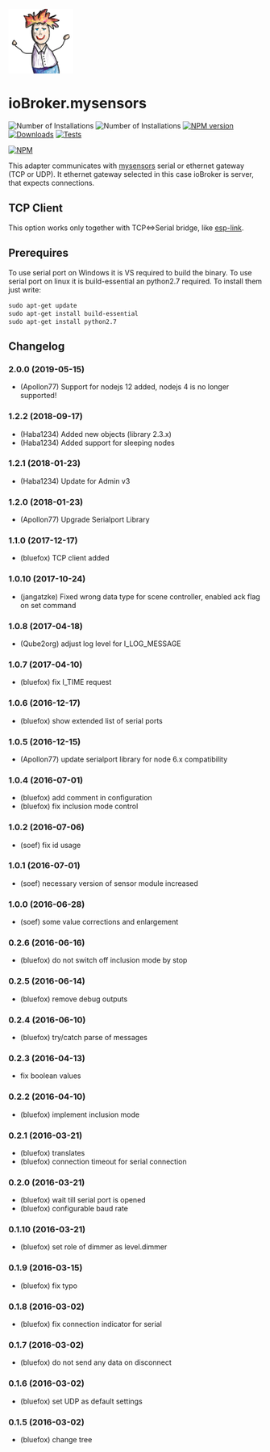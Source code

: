 ![Logo](admin/mysensors.png)
# ioBroker.mysensors

![Number of Installations](http://iobroker.live/badges/mysensors-installed.svg) ![Number of Installations](http://iobroker.live/badges/mysensors-stable.svg) [![NPM version](http://img.shields.io/npm/v/iobroker.mysensors.svg)](https://www.npmjs.com/package/iobroker.mysensors)
[![Downloads](https://img.shields.io/npm/dm/iobroker.mysensors.svg)](https://www.npmjs.com/package/iobroker.mysensors)
[![Tests](https://travis-ci.org/ioBroker/ioBroker.mysensors.svg?branch=master)](https://travis-ci.org/ioBroker/ioBroker.mysensors)

[![NPM](https://nodei.co/npm/iobroker.mysensors.png?downloads=true)](https://nodei.co/npm/iobroker.mysensors/)

This adapter communicates with [mysensors](http://www.mysensors.org) serial or ethernet gateway (TCP or UDP).
It ethernet gateway selected in this case ioBroker is server, that expects connections.

## TCP Client
This option works only together with TCP&lt;=&gt;Serial bridge, like [esp-link](https://github.com/jeelabs/esp-link).

## Prerequires
To use serial port on Windows it is VS required to build the binary.
To use serial port on linux it is build-essential an python2.7 required. To install them just write:

```
sudo apt-get update
sudo apt-get install build-essential
sudo apt-get install python2.7
```

## Changelog
### 2.0.0 (2019-05-15)
* (Apollon77) Support for nodejs 12 added, nodejs 4 is no longer supported!

### 1.2.2 (2018-09-17)
* (Haba1234) Added new objects (library 2.3.x)
* (Haba1234) Added support for sleeping nodes

### 1.2.1 (2018-01-23)
* (Haba1234) Update for Admin v3

### 1.2.0 (2018-01-23)
* (Apollon77) Upgrade Serialport Library

### 1.1.0 (2017-12-17)
* (bluefox) TCP client added

### 1.0.10 (2017-10-24)
* (jangatzke) Fixed wrong data type for scene controller, enabled ack flag on set command

### 1.0.8 (2017-04-18)
* (Qube2org) adjust log level for I_LOG_MESSAGE

### 1.0.7 (2017-04-10)
* (bluefox) fix I_TIME request

### 1.0.6 (2016-12-17)
* (bluefox) show extended list of serial ports

### 1.0.5 (2016-12-15)
* (Apollon77) update serialport library for node 6.x compatibility

### 1.0.4 (2016-07-01)
* (bluefox) add comment in configuration
* (bluefox) fix inclusion mode control

### 1.0.2 (2016-07-06)
* (soef) fix id usage

### 1.0.1 (2016-07-01)
* (soef) necessary version of sensor module increased

### 1.0.0 (2016-06-28)
* (soef) some value corrections and enlargement

### 0.2.6 (2016-06-16)
* (bluefox) do not switch off inclusion mode by stop

### 0.2.5 (2016-06-14)
* (bluefox) remove debug outputs

### 0.2.4 (2016-06-10)
* (bluefox) try/catch parse of messages

### 0.2.3 (2016-04-13)
* fix boolean values

### 0.2.2 (2016-04-10)
* (bluefox) implement inclusion mode

### 0.2.1 (2016-03-21)
* (bluefox) translates
* (bluefox) connection timeout for serial connection

### 0.2.0 (2016-03-21)
* (bluefox) wait till serial port is opened
* (bluefox) configurable baud rate

### 0.1.10 (2016-03-21)
* (bluefox) set role of dimmer as level.dimmer

### 0.1.9 (2016-03-15)
* (bluefox) fix typo

### 0.1.8 (2016-03-02)
* (bluefox) fix connection indicator for serial

### 0.1.7 (2016-03-02)
* (bluefox) do not send any data on disconnect

### 0.1.6 (2016-03-02)
* (bluefox) set UDP as default settings

### 0.1.5 (2016-03-02)
* (bluefox) change tree
